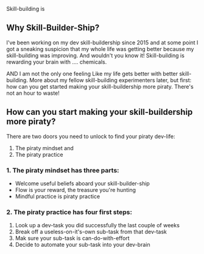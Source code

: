 Skill-building is


## Why Skill-Builder-Ship?

I've been working on my dev skill-buildership since 2015 and at some point I got a sneaking suspicion that my whole life was getting better because my skill-building was improving. And wouldn't you know it! Skill-building is rewarding your brain with .... chemicals.

AND I am not the only one feeling Like my life gets better with better skill-building. More about my fellow skill-building experimenters later, but first: how can you get started making your skill-buildership more piraty. There's not an hour to waste!


## How can you start making your skill-buildership more piraty?

There are two doors you need to unlock to find your piraty dev-life:
1. The piraty mindset and
2. The piraty practice

### 1. The piraty mindset has three parts:

- Welcome useful beliefs aboard your skill-builder-ship
- Flow is your reward, the treasure you're hunting
- Mindful practice is piraty practice


### 2. The piraty practice has four first steps:

1. Look up a dev-task you did successfully the last couple of weeks
2. Break off a useless-on-it's-own sub-task from that dev-task
3. Mak sure your sub-task is can-do-with-effort
4. Decide to automate your sub-task into your dev-brain

